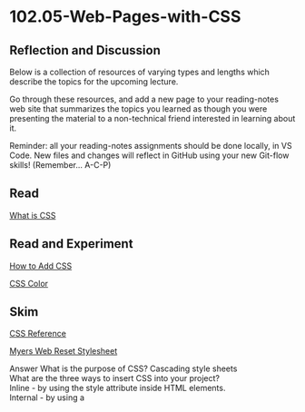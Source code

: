 # 102.05-Web-Pages-with-CSS

## Reflection and Discussion  
Below is a collection of resources of varying types and lengths which describe the topics for the upcoming lecture.  

Go through these resources, and add a new page to your reading-notes web site that summarizes the topics you learned as though you were presenting the material to a non-technical friend interested in learning about it.  

Reminder: all your reading-notes assignments should be done locally, in VS Code. New files and changes will reflect in GitHub using your new Git-flow skills! (Remember… A-C-P)  

## Read  
[What is CSS](https://developer.mozilla.org/en-US/docs/Learn/CSS/First_steps/What_is_CSS)  
## Read and Experiment

[How to Add CSS](https://www.w3schools.com/css/css_howto.asp) 

[CSS Color](https://www.w3schools.com/cssref/pr_text_color.php)

## Skim  
[CSS Reference](https://developer.mozilla.org/en-US/docs/Web/CSS/Reference)  

[Myers Web Reset Stylesheet](https://meyerweb.com/eric/tools/css/reset/)  

Answer
What is the purpose of CSS? Cascading style sheets  
What are the three ways to insert CSS into your project?   
Inline - by using the style attribute inside HTML elements.  
Internal - by using a <style> element in the <head> section.  
External - by using a <link> element to link to an external CSS file  
Write an example of a CSS rule that would give all <p> elements red text.  
 p {color:red:}   
  
Submission Instructions
Share what you’ve learned by copying and pasting the full text of your new rendered web page into the ‘Reply’ below.
Include the live URL of the new page below your pasted text. (Hint: The URL of the page should begin with YOUR GitHub username, not “github.com”)
You are invited to check out your classmates’ replies and give positive feedback and words of enco